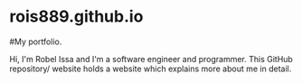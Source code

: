 # rois889.github.io
#My portfolio.

Hi, I'm Robel Issa and I'm a software engineer and programmer. This GitHub repository/ website holds a website which explains more about me in 
detail.
